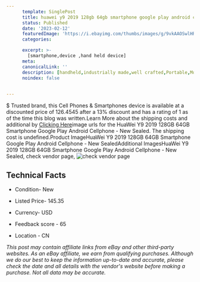 ```yaml
---
      template: SinglePost
      title: huawei y9 2019 128gb 64gb smartphone google play android cellphone new sealed
      status: Published
      date: '2023-02-12'
      featuredImage: 'https://i.ebayimg.com/thumbs/images/g/9vkAAOSwlHRispgA/s-l225.jpg'
      categories: 

      excerpt: >-
        [smartphone,device ,hand held device]
      meta:
      canonicalLink: ''
      description: [handheld,industrially made,well crafted,Portable,Mobile,Compact,Convenient,Lightweight,Maneuverable,Man-portable,Miniature,Carriable,Hand-held,Light,Holdable,Transportable,Mobile device,Pocket-sized,On-the-go,Wireless,Cordless,Compact size,Convenient size, smartphone,device ,hand held device]
      noindex: false

        
---
```

$
    Trusted brand, this Cell Phones & Smartphones device is available at a discounted price of 126.4545 after a 13% discount and has a rating of 1 as of the time this blog was written.Learn More about the shipping costs and additional by [Clicking Here](https://www.ebay.com/itm/185474080897?hash=item2b2f1de081%3Ag%3A9vkAAOSwlHRispgA&mkevt=1&mkcid=1&mkrid=711-53200-19255-0&campid=%253CePNCampaignId%253E&customid=%253CreferenceId%253E&toolid=10049)image urls for the HuaWei Y9 2019 128GB 64GB Smartphone Google Play Android Cellphone - New Sealed. The shipping cost is undefined.Product ImageHuaWei Y9 2019 128GB 64GB Smartphone Google Play Android Cellphone - New SealedAdditional ImagesHuaWei Y9 2019 128GB 64GB Smartphone Google Play Android Cellphone - New Sealed, check vendor page, ![check vendor page](https://origin-galleryplus.ebayimg.com/ws/web/185474080897_2_0_1/225x225.jpg,https://origin-galleryplus.ebayimg.com/ws/web/185474080897_3_0_1/225x225.jpg,https://origin-galleryplus.ebayimg.com/ws/web/185474080897_4_0_1/225x225.jpg,https://origin-galleryplus.ebayimg.com/ws/web/185474080897_5_0_1/225x225.jpg,https://origin-galleryplus.ebayimg.com/ws/web/185474080897_6_0_1/225x225.jpg,https://origin-galleryplus.ebayimg.com/ws/web/185474080897_7_0_1/225x225.jpg,https://origin-galleryplus.ebayimg.com/ws/web/185474080897_8_0_1/225x225.jpg,https://origin-galleryplus.ebayimg.com/ws/web/185474080897_9_0_1/225x225.jpg)
    
    

 ## Technical Facts 



     
      

 - Condition- New 


      

 - Listed Price- 145.35 


      

 - Currency- USD 


      

 - Feedback score - 65 


      

 - Location - CN 


      
      

 *_This post may contain affiliate links from eBay and other third-party websites. As an eBay affiliate, we earn from qualifying purchases. Although we do our best to keep the information up-to-date and accurate, please check the date and all details with the vendor's website before making a purchase. Not all data may be accurate._*



    
    
    
    
    